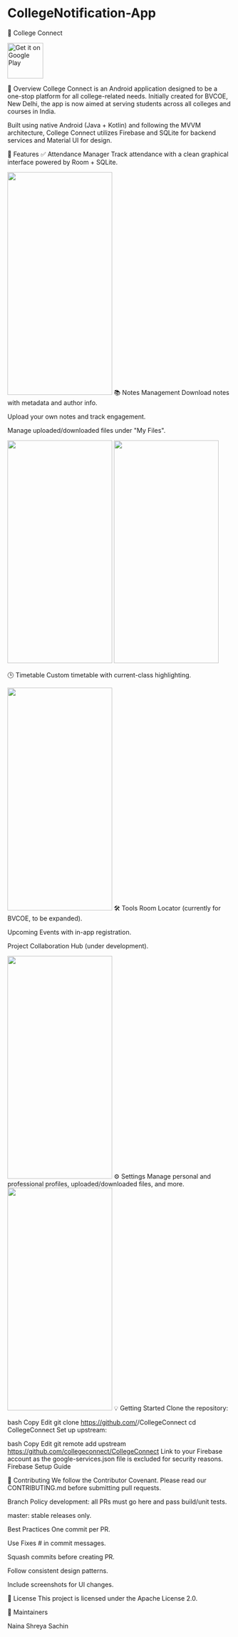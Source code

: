 # CollegeNotification-App
📱 College Connect






<a href="https://play.google.com/store/apps/details?id=com.college.collegeconnect"><img alt="Get it on Google Play" height="80" src="/Images/google-play-badge.png"></a>

🚀 Overview
College Connect is an Android application designed to be a one-stop platform for all college-related needs. Initially created for BVCOE, New Delhi, the app is now aimed at serving students across all colleges and courses in India.

Built using native Android (Java + Kotlin) and following the MVVM architecture, College Connect utilizes Firebase and SQLite for backend services and Material UI for design.

🎯 Features
✅ Attendance Manager
Track attendance with a clean graphical interface powered by Room + SQLite.

<img src="/Images/attendance_light.PNG" width="235" height="500"/>
📚 Notes Management
Download notes with metadata and author info.

Upload your own notes and track engagement.

Manage uploaded/downloaded files under "My Files".

<img src="/Images/notes_light.PNG" width="235" height="500"/> <img src="/Images/myfiles_light.PNG" width="235" height="500"/>

🕒 Timetable
Custom timetable with current-class highlighting.

<img src="/Images/timetable_light.PNG" width="235" height="500"/>
🛠️ Tools
Room Locator (currently for BVCOE, to be expanded).

Upcoming Events with in-app registration.

Project Collaboration Hub (under development).

<img src="/Images/tools_light.PNG" width="235" height="500"/>
⚙️ Settings
Manage personal and professional profiles, uploaded/downloaded files, and more.

<img src="/Images/settings_light.PNG" width="235" height="500"/>
💡 Getting Started
Clone the repository:

bash
Copy
Edit
git clone https://github.com/<your-username>/CollegeConnect
cd CollegeConnect
Set up upstream:

bash
Copy
Edit
git remote add upstream https://github.com/collegeconnect/CollegeConnect
Link to your Firebase account as the google-services.json file is excluded for security reasons. Firebase Setup Guide

🤝 Contributing
We follow the Contributor Covenant. Please read our CONTRIBUTING.md before submitting pull requests.

Branch Policy
development: all PRs must go here and pass build/unit tests.

master: stable releases only.

Best Practices
One commit per PR.

Use Fixes #<issue-number> in commit messages.

Squash commits before creating PR.

Follow consistent design patterns.

Include screenshots for UI changes.

📜 License
This project is licensed under the Apache License 2.0.

👥 Maintainers

Naina
Shreya
Sachin 

